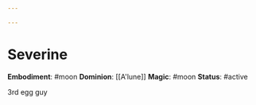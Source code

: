 ```yaml
---

---
```

# Severine
**Embodiment**: #moon
**Dominion**: [[A'lune]]
**Magic**: #moon
**Status**: #active

3rd egg guy
